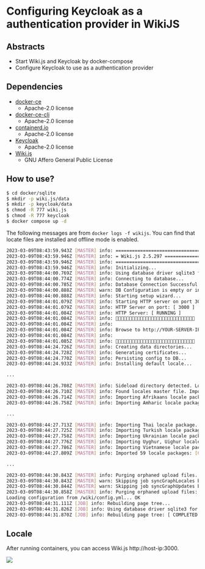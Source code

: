 # Configuring Keycloak as a authentication provider in WikiJS

## Abstracts

* Start Wiki.js and Keycloak by docker-compose
* Configure Keycloak to use as a authentication provider

## Dependencies

* [docker-ce](https://github.com/docker/docker-ce)
  * Apache-2.0 license
* [docker-ce-cli](https://github.com/docker/cli)
  * Apache-2.0 license
* [containerd.io](https://github.com/containerd/containerd)
  * Apache-2.0 license
* [Keycloak](https://github.com/keycloak/keycloak)
  * Apache-2.0 license
* [Wiki.js](https://github.com/Requarks/wiki)
  * GNU Affero General Public License

## How to use?

````sh
$ cd docker/sqlite
$ mkdir -p wiki.js/data
$ mkdir -p keycloak/data
$ chmod -R 777 wiki.js
$ chmod -R 777 keycloak
$ docker compose up -d
````

The following messages are from `docker logs -f wikijs`.
You can find that locate files are installed and offline mode is enabled.

````sh
2023-03-09T08:43:59.943Z [MASTER] info: =======================================
2023-03-09T08:43:59.946Z [MASTER] info: = Wiki.js 2.5.297 =====================
2023-03-09T08:43:59.946Z [MASTER] info: =======================================
2023-03-09T08:43:59.946Z [MASTER] info: Initializing...
2023-03-09T08:44:00.769Z [MASTER] info: Using database driver sqlite3 for sqlite [ OK ]
2023-03-09T08:44:00.774Z [MASTER] info: Connecting to database...
2023-03-09T08:44:00.785Z [MASTER] info: Database Connection Successful [ OK ]
2023-03-09T08:44:00.888Z [MASTER] warn: DB Configuration is empty or incomplete. Switching to Setup mode...
2023-03-09T08:44:00.888Z [MASTER] info: Starting setup wizard...
2023-03-09T08:44:01.079Z [MASTER] info: Starting HTTP server on port 3000...
2023-03-09T08:44:01.079Z [MASTER] info: HTTP Server on port: [ 3000 ]
2023-03-09T08:44:01.084Z [MASTER] info: HTTP Server: [ RUNNING ]
2023-03-09T08:44:01.084Z [MASTER] info: 🔻🔻🔻🔻🔻🔻🔻🔻🔻🔻🔻🔻🔻🔻🔻🔻🔻🔻🔻🔻🔻🔻🔻🔻🔻🔻🔻🔻🔻
2023-03-09T08:44:01.084Z [MASTER] info: 
2023-03-09T08:44:01.084Z [MASTER] info: Browse to http://YOUR-SERVER-IP:3000/ to complete setup!
2023-03-09T08:44:01.084Z [MASTER] info: 
2023-03-09T08:44:01.085Z [MASTER] info: 🔺🔺🔺🔺🔺🔺🔺🔺🔺🔺🔺🔺🔺🔺🔺🔺🔺🔺🔺🔺🔺🔺🔺🔺🔺🔺🔺🔺🔺
2023-03-09T08:44:24.726Z [MASTER] info: Creating data directories...
2023-03-09T08:44:24.728Z [MASTER] info: Generating certificates...
2023-03-09T08:44:24.770Z [MASTER] info: Persisting config to DB...
2023-03-09T08:44:24.933Z [MASTER] info: Installing default locale...

...

2023-03-09T08:44:26.708Z [MASTER] info: Sideload directory detected. Looking for packages...
2023-03-09T08:44:26.710Z [MASTER] info: Found locales master file. Importing locale packages...
2023-03-09T08:44:26.714Z [MASTER] info: Importing Afrikaans locale package...
2023-03-09T08:44:26.758Z [MASTER] info: Importing Amharic locale package...

...

2023-03-09T08:44:27.713Z [MASTER] info: Importing Thai locale package...
2023-03-09T08:44:27.725Z [MASTER] info: Importing Turkish locale package...
2023-03-09T08:44:27.758Z [MASTER] info: Importing Ukrainian locale package...
2023-03-09T08:44:27.776Z [MASTER] info: Importing Uyghur, Uighur locale package...
2023-03-09T08:44:27.786Z [MASTER] info: Importing Vietnamese locale package...
2023-03-09T08:44:27.809Z [MASTER] info: Imported 59 locale packages: [COMPLETED]

...

2023-03-09T08:44:30.843Z [MASTER] info: Purging orphaned upload files...
2023-03-09T08:44:30.843Z [MASTER] warn: Skipping job syncGraphLocales because offline mode is enabled. [SKIPPED]
2023-03-09T08:44:30.844Z [MASTER] warn: Skipping job syncGraphUpdates because offline mode is enabled. [SKIPPED]
2023-03-09T08:44:30.858Z [MASTER] info: Purging orphaned upload files: [ COMPLETED ]
Loading configuration from /wiki/config.yml... OK
2023-03-09T08:44:31.111Z [JOB] info: Rebuilding page tree...
2023-03-09T08:44:31.826Z [JOB] info: Using database driver sqlite3 for sqlite [ OK ]
2023-03-09T08:44:31.870Z [JOB] info: Rebuilding page tree: [ COMPLETED ]
````

## Locale

After running containers, you can access Wiki.js http://host-ip:3000.

<img src="./images/locale.png" />